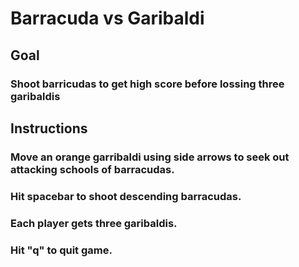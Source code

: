 # Barracuda vs Garibaldi

## Goal

### Shoot barricudas to get high score before lossing three garibaldis

## Instructions

### Move an orange garribaldi using side arrows to seek out attacking schools of barracudas.

### Hit spacebar to shoot descending barracudas.

### Each player gets three garibaldis.

### Hit "q" to quit game.


